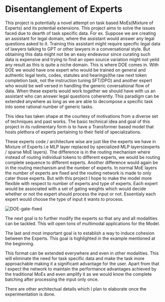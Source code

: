 # Disentanglement of Experts

This project is potentially a novel attempt on task based MoEs(Mixture of Experts) and its potential extensions. This project aims to solve the issues faced due to dearth of task specific data. For ex. Suppose we are creating an assistant for legal domain, where the assistant would answer any legal questions asked to it. Training this assistant might require specific legal data of lawyers talking to GPT or other lawyers in a conversational style. But obtaining this data might not be an easy endeavour since curating such data is expensive and trying to find an open source variation might not yeild any result as this is quite a niche domain. This is where DOE comes in. With DOE we would have one expert who would be trained on general and authentic legal texts, codes, statutes and hearings(the raw next token completion task, not the instruction tuning SFT/DPO) and another expert who would be well versed in handling the generic coversational flow of data. When these experts would work together we should have with us an assistant who can answer legal questions coherently. This paradigm can be extended anywhere as long as we are able to decompose a specific task into some rational number of generic tasks.

This idea has taken shape at the courtesy of motivations from a diverse set of techniques and past works. The basic technical idea and goal of this project in its rudimentary form is to have a Transformer based model that hosts plethora of experts pertaining to their field of specializations.

These experts code / architecture wise are just like the experts we have in Mixture of Experts i.e MLP layer replaced by specialized MLP layers(experts / sparse MoE layers). The difference is in the routing mechanism where instead of routing individual tokens to different experts, we would be routing complete sequence to different experts. Another difference would again be in the routing mechanism and the number of experts. In normal MoE layers the number of experts are fixed and the routing network is made to only cater those experts. But with this project I hope to make the model more flexible with respect to number of experts and type of experts. Each expert would be associated with a set of gating weights which would decide whether or not the expert should process the input or not. Essentialy each expert would choose the type of input it wants to process.

![DOE-gate-fixed](https://github.com/Quicksilver466/DOE/assets/40929815/ea719338-811f-4ad6-914f-59bf71a9d393)


The next goal is to further modify the experts so that any and all modalities can be tackled. This will open tons of multimodal applications for the Model.

The last and most important goal is to establish a way to induce cohesion between the Experts. This goal is highlighted in the example mentioned at the beginning.

This format can be extended everywhere and even in other modalities. This will eliminate the need for task specific data and make the task more approachable making it a significant advantage for the user. Apart from that I expect the network to maintain the performance advantages achieved by the traditional MoEs and even amplify it as we would know the complete batching after processing the input only once.

There are other architectual details which I plan to elaborate once the experimentation is done.
